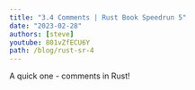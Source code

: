 ```yaml
---
title: "3.4 Comments | Rust Book Speedrun 5"
date: "2023-02-28"
authors: [steve]
youtube: 801vZfECU6Y
path: /blog/rust-sr-4
---
```


<YouTubePlayer youtubeLink={frontmatter.youtube} />

A quick one - comments in Rust!
